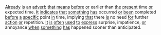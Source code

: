 [Already](./already.md) [is](./is.md) [an](./an.md) [adverb](./adverb.md) [that](./that.md) [means](./means.md) [before](./before.md) [or](./or.md) earlier than [the](./the.md) [present](./present.md) time [or](./or.md) expected time. [It](./it.md) [indicates](./indicates.md) [that](./that.md) [something](./something.md) [has](./has.md) occurred [or](./or.md) [been](./been.md) completed [before](./before.md) [a](./a.md) [specific](./specific.md) point [in](./in.md) time, implying [that](./that.md) there [is](./is.md) no need [for](./for.md) further [action](./action.md) [or](./or.md) repetition. [It](./it.md) [is](./is.md) [often](./often.md) [used](./used.md) [to](./to.md) [express](./express.md) surprise, impatience, [or](./or.md) annoyance [when](./when.md) [something](./something.md) [has](./has.md) happened sooner than anticipated.